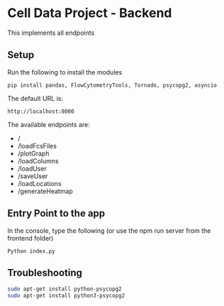 # Cell Data Project - Backend
This implements all endpoints

## Setup
Run the following to install the modules
```
pip install pandas, FlowCytometryTools, Tornado, psycopg2, asyncio
```
The default URL is:
```
http://localhost:8000
```
The available endpoints are:

* /
* /loadFcsFiles
* /plotGraph
* /loadColumns
* /loadUser
* /saveUser
* /loadLocations
* /generateHeatmap



## Entry Point to the app 
In the console, type the following (or use the npm run server from the frontend folder)

```
Python index.py 
```


## Troubleshooting
```bash
sudo apt-get install python-psycopg2
sudo apt-get install python3-psycopg2
```

